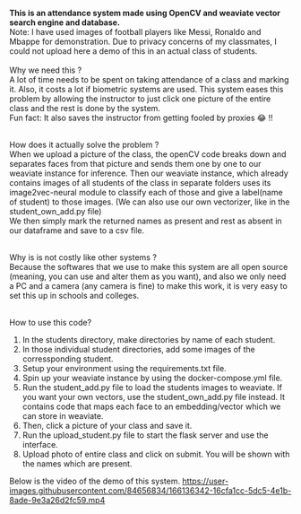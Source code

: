 **This is an attendance system made using OpenCV and weaviate vector search engine and database.**<br>
Note: I have used images of football players like Messi, Ronaldo and Mbappe for demonstration.
Due to privacy concerns of my classmates, I could not upload here a demo of this in an actual class of 
students. <br><br>
Why we need this ? <br>
A lot of time needs to be spent on taking attendance of a class and marking it. Also, it costs a lot 
if biometric systems are used. This system eases this problem by allowing the instructor to just click one
picture of the entire class and the rest is done by the system. <br>
Fun fact: It also saves the instructor from getting fooled by proxies 😂 !! <br><br>

How does it actually solve the problem ?<br>
When we upload a picture of the class, the openCV code breaks down and separates faces from that picture and sends them one by one to our weaviate instance for inference.
Then our weaviate instance, which already contains images of all students of the class in separate folders
uses its image2vec-neural module to classify each of those and give a label(name of student) to those images.
(We can also use our own vectorizer, like in the student_own_add.py file)<br>
We then simply mark the returned names as present and rest as absent in our dataframe and save to a csv file.<br><br>

Why is is not costly like other systems ?<br>
Because the softwares that we use to make this system are all open source (meaning, you can use and alter them as you want), and also we only need a PC and a camera (any camera is fine) to make this work, it is very easy to set this up in schools and colleges.
<br><br>

How to use this code?<br>
1. In the students directory, make directories by name of each student.<br>
2. In those individual student directories, add some images of the corressponding student.<br>
3. Setup your environment using the requirements.txt file.
4. Spin up your weaviate instance by using the docker-compose.yml file.<br>
5. Run the student_add.py file to load the students images to weaviate. If you want your own vectors, use the 
student_own_add.py file instead. It contains code that maps each face to an embedding/vector which we can
store in weaviate.<br>
6. Then, click a picture of your class and save it.<br>
7. Run the upload_student.py file to start the flask server and use the interface.<br>
8. Upload photo of entire class and click on submit. You will be shown with the names which are present.<br>

Below is the video of the demo of this system.
https://user-images.githubusercontent.com/84656834/166136342-16cfa1cc-5dc5-4e1b-8ade-9e3a26d2fc59.mp4
